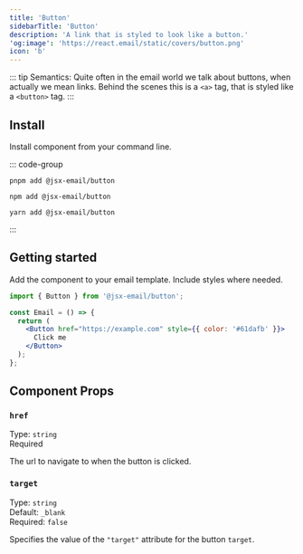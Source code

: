 ```yaml
---
title: 'Button'
sidebarTitle: 'Button'
description: 'A link that is styled to look like a button.'
'og:image': 'https://react.email/static/covers/button.png'
icon: 'b'
---
```


::: tip
  Semantics: Quite often in the email world we talk about buttons, when actually
  we mean links. Behind the scenes this is a `<a>` tag, that is styled like a `<button>` tag.
:::

## Install

Install component from your command line.

::: code-group

```console [pnpm]
pnpm add @jsx-email/button
```

```console [npm]
npm add @jsx-email/button
```

```console [yarn]
yarn add @jsx-email/button
```

:::

## Getting started

Add the component to your email template. Include styles where needed.

```jsx
import { Button } from '@jsx-email/button';

const Email = () => {
  return (
    <Button href="https://example.com" style={{ color: '#61dafb' }}>
      Click me
    </Button>
  );
};
```

## Component Props

### `href`

Type: `string`<br>
Required<br>

The url to navigate to when the button is clicked.

### `target`

Type: `string`<br>
Default: `_blank`<br/>
Required: `false`

Specifies the value of the `"target"` attribute for the button `target`.

